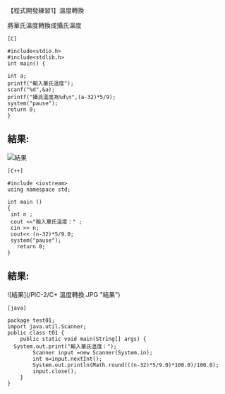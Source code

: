 【程式開發練習1】溫度轉換

將華氏溫度轉換成攝氏溫度
```
[C]

#include<stdio.h> 
#include<stdlib.h> 
int main() { 

int a; 
printf("輸入華氏溫度"); 
scanf("%d",&a); 
printf("攝氏溫度為%d\n",(a-32)*5/9); 
system("pause"); 
return 0; 
} 
```
## 結果:

![結果](/PIC-2/C-溫度轉換.JPG "結果")

```
[C++]

#include <iostream>
using namespace std;
 
int main ()
{
 int n ;
 cout <<"輸入華氏溫度：" ;
 cin >> n;
 cout<< (n-32)*5/9.0;
 system("pause"); 
   return 0;
}
```
## 結果:

![結果](/PIC-2/C+ 溫度轉換.JPG "結果")

```
[java]

package test01;
import java.util.Scanner;
public class t01 {
	public static void main(String[] args) {
  System.out.print("輸入華氏溫度：");
		Scanner input =new Scanner(System.in);
		int n=input.nextInt();		
		System.out.println(Math.round(((n-32)*5/9.0)*100.0)/100.0);
		input.close();
	}
}
```
